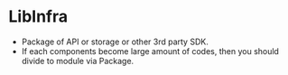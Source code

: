 # LibInfra

- Package of API or storage or other 3rd party SDK.
- If each components become large amount of codes, then you should divide to module via Package.


